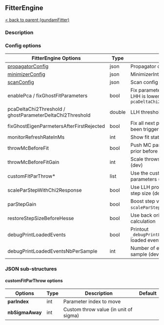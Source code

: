 ## FitterEngine

[< back to parent (gundamFitter)](../applications/gundamFitter.md)

### Description

### Config options

| FitterEngine Options                                     | Type   | Description                                                                   | Default |
|----------------------------------------------------------|--------|-------------------------------------------------------------------------------|---------|
| [propagatorConfig](./Propagator.md)                      | json   | Propagator config                                                             |         |
| [minimizerConfig](./MinimizerInterface.md)               | json   | MinimizerInterface config                                                              |         |
| [scanConfig](./ParScanner.md)                            | json   | Scan config                                                                   |         |
| enablePca / fixGhostFitParameters                        | bool   | Fix parameter if the effect on stat LHH is lower than `pcaDeltaChi2Threshold` | false   |
| pcaDeltaChi2Threshold / ghostParameterDeltaChi2Threshold | double | LLH threshold for PCA                                                         | 1E-6    |
| fixGhostEigenParmetersAfterFirstRejected                 | bool   | Fix all next parameters once PCA has been triggered (dev)                     | false   |
| monitorRefreshRateInMs                                   | int    | Show fit stats every N milliseconds                                           | 500     |
| throwMcBeforeFit                                         | bool   | Push MC parameter away from their prior before fitting (dev)                  | false   |
| throwMcBeforeFitGain                                     | int    | Scale throws for MC parameters (dev)                                          | 1       |
| customFitParThrow*                                       | list   | Use the custom thrown values for parameters (dev)                             |         |
| scaleParStepWithChi2Response                             | bool   | Use LLH profile to scale parameter step size (dev)                            | false   |
| parStepGain                                              | bool   | Boost step value with `scaleParStepWithChi2Response` (dev)                    | 0.1     |
| restoreStepSizeBeforeHesse                               | bool   | Use back original step size for error calculation                             | false   |
| debugPrintLoadedEvents                                   | bool   | Printout `_debugPrintLoadedEventsNbPerSample_` loaded events  (dev)           | false   |
| debugPrintLoadedEventsNbPerSample                        | int    | Number of event to print for each sample (dev)                                | 10      |


### JSON sub-structures

#### customFitParThrow options

| Options         | Type | Description                           | Default |
|-----------------|------|---------------------------------------|---------|
| **parIndex**    | int  | Parameter index to move               |         |
| **nbSigmaAway** | int  | Custom throw value (in unit of sigma) |         |

